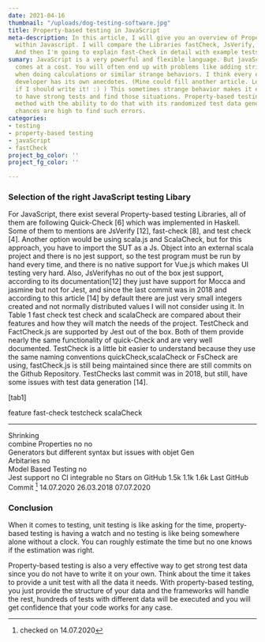 ```yaml
---
date: 2021-04-16
thumbnail: "/uploads/dog-testing-software.jpg"
title: Property-based testing in JavaScript
meta-description: In this article, I will give you an overview of Property-based testing
  within Javascript. I will compare the Libraries fastCheck, JsVerify, and test-Check.
  And then I'm going to explain fast-Check in detail with example tests.
sumary: JavaScript is a very powerful and flexible language. But javaScripts flexibility
  comes at a cost. You will often end up with problems like adding strings to numbers
  when doing calculations or similar strange behaviors. I think every experienced
  developer has its own anecdotes. (Mine could fill another article. Leave me an eMail
  if I should write it! :) ) This sometimes strange behavior makes it even more important
  to have strong tests and find those situations. Property-based testing is a testing
  method with the ability to do that with its randomized test data generation you\`re
  chances are high to find such errors.
categories:
- testing
- property-based testing
- javaScript
- fastCheck
project_bg_color: ''
project_fg_color: ''

---
```

### Selection of the right JavaScript testing Libary

For JavaScript, there exist several Property-based testing Libraries, all of them are following Quick-Check \[6\] which was implemented in Haskell. Some of them to mentions are JsVerify \[12\], fast-check \[8\], and test check \[4\]. Another option would be using scala.js and ScalaCheck, but for this approach, you have to import the SUT as a Js. Object into an external scala project and there is no jest support, so the test program must be run by hand every time, and there is no native support for Vue.js which makes UI testing very hard. Also, JsVerifyhas no out of the box jest support, according to its documentation\[12\] they just have support for Mocca and jasmine but not for Jest, and since the last commit was in 2018 and according to this article \[14\] by default there are just very small integers created and not normally distributed values I will not consider using it. In Table 1 fast check test check and scalaCheck are compared about their features and how they will match the needs of the project. TestCheck and FactCheck.js are supported by Jest out of the box. Both of them provide nearly the same functionality of quick-Check and are very well documented. TestCheck is a little bit easier to understand because they use the same naming conventions quickCheck,scalaCheck or FsCheck are using, fastCheck.js is still being maintained since there are still commits on the Github Repository. TestChecks last commit was in 2018, but still, have some issues with test data generation \[14\].

[tab1]

  feature                   fast-check             testcheck                   scalaCheck
  ------------------------- ---------------------- --------------------------- ------------
  Shrinking                                                                    
  combine Properties        no                     no                          
  Generators                but different syntax   but issues with objet Gen   
  Arbitaries                                       no                          
  Model Based Testing                              no                          
  Jest support                                                                 no
  CI integrable                                                                no
  Stars on GitHub           1.5k                   1.1k                        1.6k
  Last GitHub Commit [^1]   14.07.2020             26.03.2018                  07.07.2020

[^1]: checked on 14.07.2020


### Conclusion

When it comes to testing, unit testing is like asking for the time, property-based testing is having a watch and no testing is like being somewhere alone without a clock. You can roughly estimate the time but no one knows if the estimation was right.

Property-based testing is also a very effective way to get strong test data since you do not have to write it on your own. Think about the time it takes to provide a unit test with all the data it needs. With property-based testing, you just provide the structure of your data and the frameworks will handle the rest, hundreds of tests with different data will be executed and you will get confidence that your code works for any case.